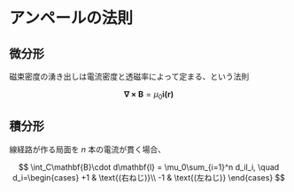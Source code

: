 # アンペールの法則

## 微分形

磁束密度の湧き出しは電流密度と透磁率によって定まる、という法則

$$
\mathbf{\nabla\times B} = \mu_0\mathbf{i(r)}
$$

## 積分形

線経路が作る局面を $n$ 本の電流が貫く場合、

$$
\int_C\mathbf{B}\cdot d\mathbf{l} = \mu_0\sum_{i=1}^n d_iI_i, \quad d_i=\begin{cases}
+1 & \text{(右ねじ)}\\
-1 & \text{(左ねじ)}
\end{cases}
$$


